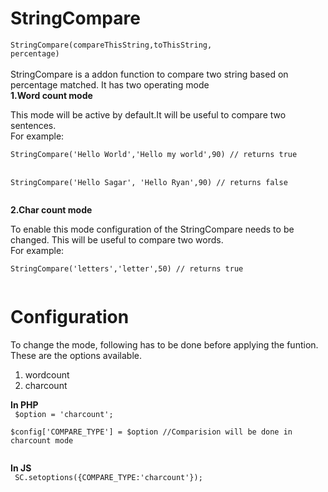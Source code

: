 StringCompare
=============
<code>StringCompare(compareThisString,toThisString, percentage)</code><br/><br/>
StringCompare is a addon function to compare two string based on percentage matched. It has two operating mode<br/>
<b>1.Word count mode</b><br/>
<p>This mode will be active by default.It will be useful to compare two sentences. <br/>
For example:<br/>
<code>
StringCompare('Hello World','Hello my world',90) // returns true 
</code><Br/>
<code>
StringCompare('Hello Sagar', 'Hello Ryan',90) // returns false <br/>
</code>
</p>
<b>2.Char count mode</b><br/>
<p>
To enable this mode configuration of the StringCompare needs to be changed. This will be useful to compare two words. <br/> 
For example: <br/>
<code>
StringCompare('letters','letter',50) // returns true <br/>
</code>
</p>

Configuration
=============

To change the mode, following has to be done before applying the funtion.<br/>
These are the options available. <br/>
1. wordcount<br/>
2. charcount<br/>

<b>In PHP</b><br/>
<code>
$option = 'charcount';
</code><br/>
<code>
$config['COMPARE_TYPE'] = $option //Comparision will be done in charcount mode <br/>
</code>

<b>In JS</b><br/>
<code>
SC.setoptions({COMPARE_TYPE:'charcount'});
</code>
